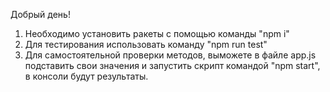 Добрый день!

1. Необходимо установить ракеты с помощью команды "npm i"
2. Для тестирования использовать команду "npm run test"
3. Для самостоятельной проверки методов, выможете в файле app.js подставить свои значения и запустить скрипт командой "npm start", в консоли будут результаты.
